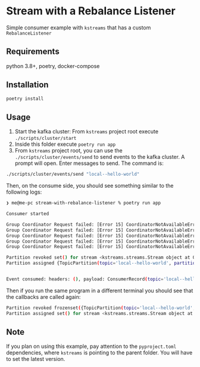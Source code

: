 # Stream with a Rebalance Listener

Simple consumer example with `kstreams` that has a custom `RebalanceListener`

## Requirements

python 3.8+, poetry, docker-compose

## Installation

```bash
poetry install
```

## Usage

1. Start the kafka cluster: From `kstreams` project root execute `./scripts/cluster/start`
2. Inside this folder execute `poetry run app`
3. From `kstreams` project root, you can use the `./scripts/cluster/events/send` to send events to the kafka cluster. A prompt will open. Enter messages to send. The command is:

```bash
./scripts/cluster/events/send "local--hello-world"
```

Then, on the consume side, you should see something similar to the following logs:

```bash
❯ me@me-pc stream-with-rebalance-listener % poetry run app

Consumer started

Group Coordinator Request failed: [Error 15] CoordinatorNotAvailableError
Group Coordinator Request failed: [Error 15] CoordinatorNotAvailableError
Group Coordinator Request failed: [Error 15] CoordinatorNotAvailableError
Group Coordinator Request failed: [Error 15] CoordinatorNotAvailableError
Group Coordinator Request failed: [Error 15] CoordinatorNotAvailableError

Partition revoked set() for stream <kstreams.streams.Stream object at 0x10a060650>
Partition assigned {TopicPartition(topic='local--hello-world', partition=0)} for stream <kstreams.streams.Stream object at 0x10a060650>


Event consumed: headers: (), payload: ConsumerRecord(topic='local--hello-world', partition=0, offset=0, timestamp=1660733921761, timestamp_type=0, key=None, value=b'boo', checksum=None, serialized_key_size=-1, serialized_value_size=3, headers=())
```

Then if you run the same program in a different terminal you should see that the callbacks are called again:

```bash
Partition revoked frozenset({TopicPartition(topic='local--hello-world', partition=0)}) for stream <kstreams.streams.Stream object at 0x10a060650>
Partition assigned set() for stream <kstreams.streams.Stream object at 0x10a060650>
```

## Note

If you plan on using this example, pay attention to the `pyproject.toml` dependencies, where
`kstreams` is pointing to the parent folder. You will have to set the latest version.
